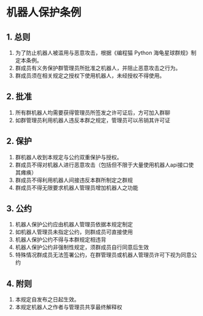 # 机器人保护条例

## 1. 总则

1. 为了防止机器人被滥用与恶意攻击，根据《编程猫 Python 海龟星球群规》制定本条例。
2. 群成员有义务保护群管理员所批准之机器人，并阻止恶意攻击之行为。
3. 群成员须在相关规定之授权下使用机器人，未经授权不得使用。

## 2. 批准

1. 所有群机器人均需要获得管理员所签发之许可证后，方可加入群聊
2. 如群管理员利用机器人违反本群之规定，管理员可以吊销其许可证

## 2. 保护

1. 群机器人收到本规定与公约双重保护与授权。
2. 群成员不得对机器人进行恶意攻击（包括但不限于大量使用机器人api接口使其瘫痪）
3. 群成员不得利用机器人间接违反本群所制定之群规
4. 群成员不得无限要求机器人管理员增加机器人之功能

## 3. 公约

1. 机器人保护公约应由机器人管理员依据本规定制定
2. 如机器人管理员未指定公约，则群成员可直接使用
3. 机器人保护公约不得与本群规定相违背
4. 机器人保护公约非强制性规定，须群成员自行同意后生效
5. 特殊情况群成员无法签署公约，在群管理员或机器人管理员许可下视为同意公约

## 4. 附则

1. 本规定自发布之日起生效。
2. 本规定机器人之作者与管理员共享最终解释权